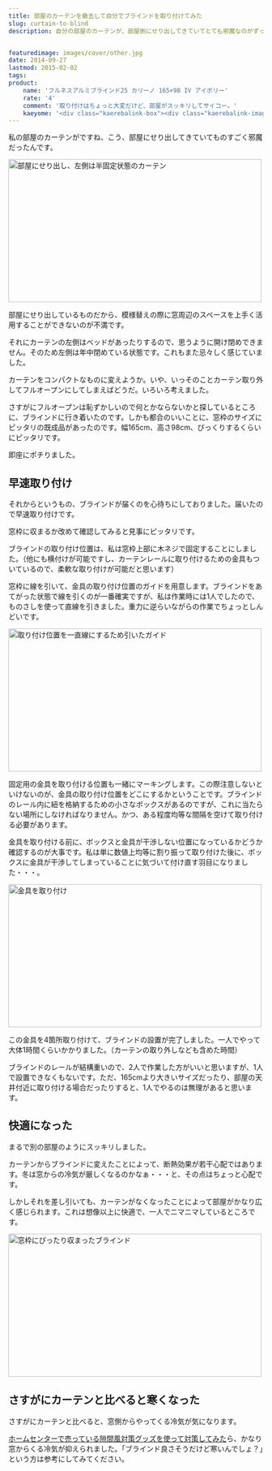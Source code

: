```yaml
---
title: 部屋のカーテンを撤去して自分でブラインドを取り付けてみた
slug: curtain-to-blind
description: 自分の部屋のカーテンが、部屋側にせり出してきていてとても邪魔なのがずっと気になっていました。家具の配置にも影響を与えるので、ブラインドに変えてみることにしました。窓枠にぴったり収まって見た目が非常にスッキリしました。大満足です。


featuredimage: images/cover/other.jpg
date: 2014-09-27
lastmod: 2015-02-02
tags: 
product:
    name: 'フルネスアルミブラインド25 カリーノ 165×98 IV アイボリー'
    rate: '4'
    comment: '取り付けはちょっと大変だけど、部屋がスッキリしてサイコー。'
    kaeyome: '<div class="kaerebalink-box"><div class="kaerebalink-image"><a href="http://www.amazon.co.jp/exec/obidos/ASIN/B004IRGJ3S/illusionspace-22/ref=nosim/" rel="nofollow" target="_blank"><img src="http://ecx.images-amazon.com/images/I/41JXA5xd1zL._SL160_.jpg" style="border: none;" /></a></div><div class="kaerebalink-info"><div class="kaerebalink-name"><a href="http://www.amazon.co.jp/exec/obidos/ASIN/B004IRGJ3S/illusionspace-22/ref=nosim/" rel="nofollow" target="_blank">フルネスアルミブラインド25 カリーノ 165×98 IV アイボリー</a><div class="kaerebalink-powered-date">posted with <a href="http://kaereba.com" rel="nofollow" target="_blank">カエレバ</a></div></div><div class="kaerebalink-detail"> フルネス     </div><div class="kaerebalink-link1"><div class="shoplinkamazon"><a href="http://www.amazon.co.jp/gp/search?keywords=%83u%83%89%83C%83%93%83h%20%83J%83%8A%81%5B%83m&__mk_ja_JP=%83J%83%5E%83J%83i&tag=illusionspace-22" rel="nofollow" target="_blank" title="アマゾン" >Amazon</a></div><div class="shoplinkrakuten"><a href="http://hb.afl.rakuten.co.jp/hgc/0e95387f.f2aef20d.0e953880.25e412bd/?pc=http%3A%2F%2Fsearch.rakuten.co.jp%2Fsearch%2Fmall%2F%25E3%2583%2596%25E3%2583%25A9%25E3%2582%25A4%25E3%2583%25B3%25E3%2583%2589%2520%25E3%2582%25AB%25E3%2583%25AA%25E3%2583%25BC%25E3%2583%258E%2F-%2Ff.1-p.1-s.1-sf.0-st.A-v.2%3Fx%3D0%26scid%3Daf_ich_link_urltxt%26m%3Dhttp%3A%2F%2Fm.rakuten.co.jp%2F" rel="nofollow" target="_blank" title="楽天市場" >楽天市場</a></div></div></div><div class="booklink-footer" style="clear: left"></div></div>'
---
```


私の部屋のカーテンがですね、こう、部屋にせり出してきていてものすごく邪魔だったんです。

<img src="https://wantit.gcreate.jp/wp-content/uploads/2014/09/752bbc8278960d2529c19eaa5541bb75.jpg" alt="部屋にせり出し、左側は半固定状態のカーテン" title="部屋にせり出し、左側は半固定状態のカーテン.jpg" width="500" height="282" />

部屋にせり出しているものだから、模様替えの際に窓周辺のスペースを上手く活用することができないのが不満です。

それにカーテンの左側はベッドがあったりするので、思うように開け閉めできません。そのため左側は年中閉めている状態です。これもまた忌々しく感じていました。

カーテンをコンパクトなものに変えようか。いや、いっそのことカーテン取り外してフルオープンにしてしまえばどうだ。いろいろ考えました。

さすがにフルオープンは恥ずかしいので何とかならないかと探しているところに、ブラインドに行き着いたのです。しかも都合のいいことに、窓枠のサイズにピッタリの既成品があったのです。幅165cm、高さ98cm、びっくりするくらいにピッタリです。

即座にポチりました。


## 早速取り付け


それからというもの、ブラインドが届くのを心待ちにしておりました。届いたので早速取り付けです。

窓枠に収まるか改めて確認してみると見事にピッタリです。

ブラインドの取り付け位置は、私は窓枠上部に木ネジで固定することにしました。（他にも横付けが可能ですし、カーテンレールに取り付けるための金具もついているので、柔軟な取り付けが可能だと思います）

窓枠に線を引いて、金具の取り付け位置のガイドを用意します。ブラインドをあてがった状態で線を引くのが一番確実ですが、私は作業時には1人でしたので、ものさしを使って直線を引きました。重力に逆らいながらの作業でちょっとしんどいです。

<img src="https://wantit.gcreate.jp/wp-content/uploads/2014/09/b89a9015909078ee795348a95a506aea.jpg" alt="取り付け位置を一直線にするため引いたガイド" title="取り付け位置を一直線にするため引いたガイド.jpg" width="500" height="282" />

固定用の金具を取り付ける位置も一緒にマーキングします。この際注意しないといけないのが、金具の取り付け位置をどこにするかということです。ブラインドのレール内に紐を格納するための小さなボックスがあるのですが、これに当たらない場所にしなければなりません。かつ、ある程度均等な間隔を空けて取り付ける必要があります。

金具を取り付ける前に、ボックスと金具が干渉しない位置になっているかどうか確認するのが大事です。私は単に数値上均等に割り振って取り付けた後に、ボックスに金具が干渉してしまっていることに気づいて付け直す羽目になりました・・・。

<img src="https://wantit.gcreate.jp/wp-content/uploads/2014/09/15844218eedfcf41ed7330004666eb9f.jpg" alt="金具を取り付け" title="金具を取り付け.jpg" width="500" height="282" />

この金具を4箇所取り付けて、ブラインドの設置が完了しました。一人でやって大体1時間くらいかかりました。（カーテンの取り外しなども含めた時間）

ブラインドのレールが結構重いので、2人で作業した方がいいと思いますが、1人で設置できなくもないです。ただ、165cmより大きいサイズだったり、部屋の天井付近に取り付ける場合だったりすると、1人でやるのは無理があると思います。


## 快適になった


まるで別の部屋のようにスッキリしました。

カーテンからブラインドに変えたことによって、断熱効果が若干心配ではあります。冬は窓からの冷気が厳しくなるのかなぁ・・・と、その点はちょっと心配です。

しかしそれを差し引いても、カーテンがなくなったことによって部屋がかなり広く感じられます。これは想像以上に快適で、一人でニマニマしているところです。

<img src="https://wantit.gcreate.jp/wp-content/uploads/2014/09/d4bf844c125e3349bcef0384cfcfca3c.jpg" alt="窓枠にぴったり収まったブラインド" title="窓枠にぴったり収まったブラインド.jpg" width="500" height="282" />


## さすがにカーテンと比べると寒くなった


さすがにカーテンと比べると、窓側からやってくる冷気が気になります。

<a href="https://wantit.gcreate.jp/sukimakaze-taisaku/" title="手軽に試せるお部屋の隙間風対策グッズを使ってみた感想">ホームセンターで売っている隙間風対策グッズを使って対策してみた</a>ら、かなり窓からくる冷気が抑えられました。「ブラインド良さそうだけど寒いんでしょ？」という方は参考にしてみてください。


  